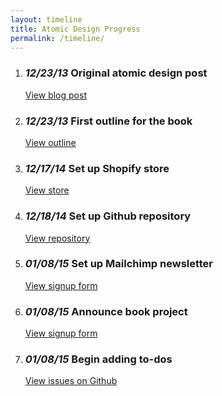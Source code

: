 ```yaml
---
layout: timeline
title: Atomic Design Progress
permalink: /timeline/
---
```


1. ### *12/23/13* Original atomic design post
   [View blog post](http://bradfrost.com/blog/post/atomic-web-design/) 
2. ### *12/23/13* First outline for the book 
   [View outline](https://gist.github.com/bradfrost/c90ef0c63fdc38ad4512)
3. ### *12/17/14* Set up Shopify store
   [View store](http://shop.bradfrost.com/products/atomic-design-ebook)
4. ### *12/18/14* Set up Github repository 
   [View repository](https://github.com/bradfrost/atomic-design/)
5. ### *01/08/15* Set up Mailchimp newsletter 
   [View signup form](http://atomicdesign.bradfrost.com/signup/)
6. ### *01/08/15* Announce book project
   [View signup form](http://bradfrost.com/blog/post/atomic-design-book/)
7. ### *01/08/15* Begin adding to-dos
   [View issues on Github](https://github.com/bradfrost/atomic-design/issues)
